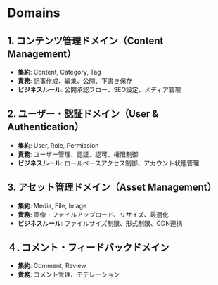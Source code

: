 # Domains

## 1. **コンテンツ管理ドメイン（Content Management）**

- **集約**: Content, Category, Tag
- **責務**: 記事作成、編集、公開、下書き保存
- **ビジネスルール**: 公開承認フロー、SEO設定、メディア管理

## 2. **ユーザー・認証ドメイン（User & Authentication）**

- **集約**: User, Role, Permission
- **責務**: ユーザー管理、認証、認可、権限制御
- **ビジネスルール**: ロールベースアクセス制御、アカウント状態管理

## 3. **アセット管理ドメイン（Asset Management）**

- **集約**: Media, File, Image
- **責務**: 画像・ファイルアップロード、リサイズ、最適化
- **ビジネスルール**: ファイルサイズ制限、形式制限、CDN連携

## ４. **コメント・フィードバックドメイン**

- **集約**: Comment, Review
- **責務**: コメント管理、モデレーション
